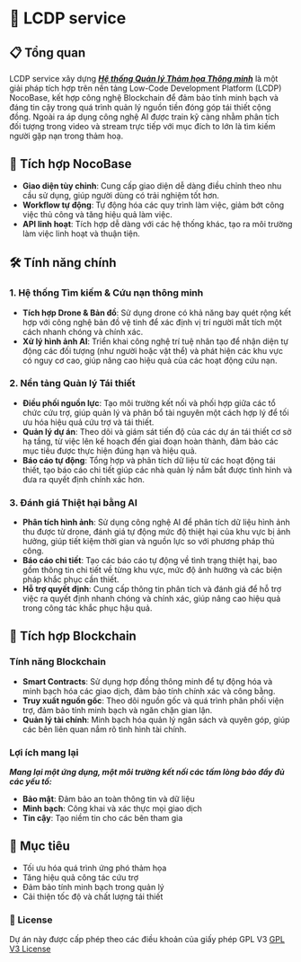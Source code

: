 # 📱 LCDP service 

## 📋 Tổng quan
LCDP service xây dựng [_**Hệ thống Quản lý Thảm họa Thông minh**_](https://dz.minhtuandng.id.vn) là một giải pháp tích hợp trên nền tảng Low-Code Development Platform (LCDP) NocoBase, kết hợp công nghệ Blockchain để đảm bảo tính minh bạch và đáng tin cậy trong quá trình quản lý nguồn tiền đóng góp tái thiết cộng đồng. Ngoài ra áp dụng công nghệ AI được train kỹ càng nhằm phân tích đối tượng trong video và stream trực tiếp với mục đích to lớn là tìm kiếm người gặp nạn trong thảm hoạ.

## 🔄 Tích hợp NocoBase
- **Giao diện tùy chỉnh**: Cung cấp giao diện dễ dàng điều chỉnh theo nhu cầu sử dụng, giúp người dùng có trải nghiệm tốt hơn.
- **Workflow tự động**: Tự động hóa các quy trình làm việc, giảm bớt công việc thủ công và tăng hiệu quả làm việc.
- **API linh hoạt**: Tích hợp dễ dàng với các hệ thống khác, tạo ra môi trường làm việc linh hoạt và thuận tiện.

## 🛠️ Tính năng chính

### 1. Hệ thống Tìm kiếm & Cứu nạn thông minh
- **Tích hợp Drone & Bản đồ**: Sử dụng drone có khả năng bay quét rộng kết hợp với công nghệ bản đồ vệ tinh để xác định vị trí người mất tích một cách nhanh chóng và chính xác.
- **Xử lý hình ảnh AI**: Triển khai công nghệ trí tuệ nhân tạo để nhận diện tự động các đối tượng (như người hoặc vật thể) và phát hiện các khu vực có nguy cơ cao, giúp nâng cao hiệu quả của các hoạt động cứu nạn.

### 2. Nền tảng Quản lý Tái thiết
- **Điều phối nguồn lực**: Tạo môi trường kết nối và phối hợp giữa các tổ chức cứu trợ, giúp quản lý và phân bổ tài nguyên một cách hợp lý để tối ưu hóa hiệu quả cứu trợ và tái thiết.
- **Quản lý dự án**: Theo dõi và giám sát tiến độ của các dự án tái thiết cơ sở hạ tầng, từ việc lên kế hoạch đến giai đoạn hoàn thành, đảm bảo các mục tiêu được thực hiện đúng hạn và hiệu quả.
- **Báo cáo tự động**: Tổng hợp và phân tích dữ liệu từ các hoạt động tái thiết, tạo báo cáo chi tiết giúp các nhà quản lý nắm bắt được tình hình và đưa ra quyết định chính xác hơn.

### 3. Đánh giá Thiệt hại bằng AI
- **Phân tích hình ảnh**: Sử dụng công nghệ AI để phân tích dữ liệu hình ảnh thu được từ drone, đánh giá tự động mức độ thiệt hại của khu vực bị ảnh hưởng, giúp tiết kiệm thời gian và nguồn lực so với phương pháp thủ công.
- **Báo cáo chi tiết**: Tạo các báo cáo tự động về tình trạng thiệt hại, bao gồm thông tin chi tiết về từng khu vực, mức độ ảnh hưởng và các biện pháp khắc phục cần thiết.
- **Hỗ trợ quyết định**: Cung cấp thông tin phân tích và đánh giá để hỗ trợ việc ra quyết định nhanh chóng và chính xác, giúp nâng cao hiệu quả trong công tác khắc phục hậu quả.

## 🔗 Tích hợp Blockchain

### Tính năng Blockchain
- **Smart Contracts**: Sử dụng hợp đồng thông minh để tự động hóa và minh bạch hóa các giao dịch, đảm bảo tính chính xác và công bằng.
- **Truy xuất nguồn gốc**: Theo dõi nguồn gốc và quá trình phân phối viện trợ, đảm bảo tính minh bạch và ngăn chặn gian lận.
- **Quản lý tài chính**: Minh bạch hóa quản lý ngân sách và quyên góp, giúp các bên liên quan nắm rõ tình hình tài chính.

### Lợi ích mang lại
_**Mang lại một ứng dụng, một môi trường kết nối các tấm lòng bảo đầy đủ các yếu tố:**_
- **Bảo mật**: Đảm bảo an toàn thông tin và dữ liệu
- **Minh bạch**: Công khai và xác thực mọi giao dịch
- **Tin cậy**: Tạo niềm tin cho các bên tham gia

## 🎯 Mục tiêu
- Tối ưu hóa quá trình ứng phó thảm họa
- Tăng hiệu quả công tác cứu trợ
- Đảm bảo tính minh bạch trong quản lý
- Cải thiện tốc độ và chất lượng tái thiết

### 📝 License
Dự án này được cấp phép theo các điều khoản của giấy phép GPL V3 [GPL V3 License](https://github.com/olp-dtu-2024/DTU-GreenHope/blob/main/LICENSE)

